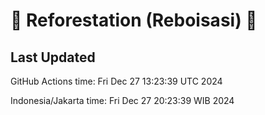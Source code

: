 
# 🌳 Reforestation (Reboisasi) 🌲

## Last Updated

GitHub Actions time: Fri Dec 27 13:23:39 UTC 2024

Indonesia/Jakarta time: Fri Dec 27 20:23:39 WIB 2024
